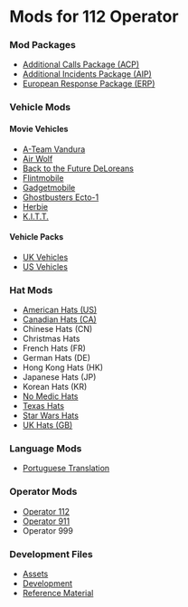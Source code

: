 <h1>Mods for 112 Operator</h1>
<p></p>
<h3>Mod Packages</h3>
<ul>
  <li><a href="https://github.com/SoharicMedia/112/tree/master/ACP">Additional Calls Package (ACP)</a></li>
  <li><a href="https://github.com/SoharicMedia/112/tree/master/ACP">Additional Incidents Package (AIP)</a></li>
  <li><a href="https://github.com/SoharicMedia/112/tree/master/ERP">European Response Package (ERP)</a></li>
</ul>
<p></p>
<h3>Vehicle Mods</h3>
<h4>Movie Vehicles</h4>
  <ul>
    <li><a href="https://github.com/SoharicMedia/112/tree/master/A-Team%20Vandura">A-Team Vandura</a></li>
    <li><a href="https://github.com/SoharicMedia/112/tree/master/Air%20Wolf">Air Wolf</a></li>
    <li><a href="https://github.com/SoharicMedia/112/tree/master/Back%20to%20the%20Future">Back to the Future DeLoreans</a></li>
    <li><a href="https://github.com/SoharicMedia/112/tree/master/Flintmobile">Flintmobile</a></li>
    <li><a href="https://github.com/SoharicMedia/112/tree/master/Gadgetmobile">Gadgetmobile</a></li>
    <li><a href="https://github.com/SoharicMedia/112/tree/master/Ghostbusters%20Ecto-1">Ghostbusters Ecto-1</a></li>
    <li><a href="https://github.com/SoharicMedia/112/tree/master/Herbie">Herbie</a></li>
    <li><a href="https://github.com/SoharicMedia/112/tree/master/KITT">K.I.T.T.</a></li>
  </ul>
<h4>Vehicle Packs</h4>
  <ul>
    <li><a href="https://github.com/SoharicMedia/112/tree/master/UK%20Vehicles">UK Vehicles</a></li>
    <li><a href="https://github.com/SoharicMedia/112/tree/master/US%20Vehicles">US Vehicles</a></li>
  </ul>
<p></p>
<h3>Hat Mods</h3>
<ul>
  <li><a href="https://github.com/SoharicMedia/112/tree/master/US%20Hats">American Hats (US)</a></li>
  <li><a href="https://github.com/SoharicMedia/112/tree/master/CA%20Hats">Canadian Hats (CA)</a></li>
  <li>Chinese Hats (CN)</li>
  <li>Christmas Hats</li>
  <li>French Hats (FR)</li>
  <li>German Hats (DE)</li>
  <li>Hong Kong Hats (HK)</li>
  <li>Japanese Hats (JP)</li>
  <li>Korean Hats (KR)</li>
  <li><a href="https://github.com/SoharicMedia/112/tree/master/No%20Medic%20Hats">No Medic Hats</a></li>
  <li><a href="https://github.com/SoharicMedia/112/tree/master/Texas%20Hats">Texas Hats</a></li>
  <li><a href="https://github.com/SoharicMedia/112/tree/master/Star%20Wars%20Hats">Star Wars Hats</a></li>
  <li><a href="https://github.com/SoharicMedia/112/tree/master/UK%20Hats">UK Hats (GB)</a></li>
</ul>
<h3>Language Mods</h3>
<ul>
  <li><a href="https://github.com/SoharicMedia/112/tree/Portuguese/Portuguese%20Translation">Portuguese Translation</a></li>
</ul>
<h3>Operator Mods</h3>
<ul>
  <li><a href="https://github.com/SoharicMedia/112/tree/master/Operator%20112">Operator 112</a></li>
  <li><a href="https://github.com/SoharicMedia/112/tree/master/Operator%20911">Operator 911</a></li>
  <li>Operator 999</li>
</ul>
<h3>Development Files</h3>
<ul>
  <li><a href="https://github.com/SoharicMedia/112/tree/master/Assets">Assets</a></li>
  <li><a href="https://github.com/SoharicMedia/112/tree/master/Development">Development</a></li>
  <li><a href="https://github.com/SoharicMedia/112/tree/master/Reference%20Material">Reference Material</a></li>
</ul>
